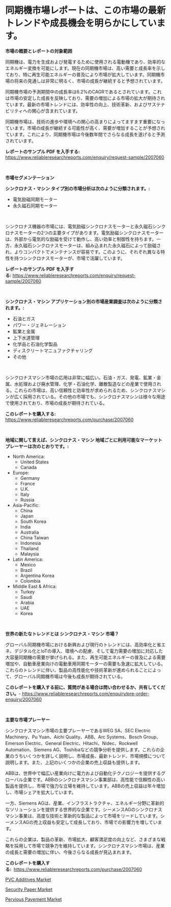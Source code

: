 <p><h1>同期機市場レポートは、この市場の最新トレンドや成長機会を明らかにしています。</h1></p><p><strong>市場の概要とレポートの対象範囲</strong></p>
<p><p>同期機は、電力を生成および発電するために使用される電動機であり、効率的なエネルギー変換を可能にします。現在の同期機市場は、高い需要と成長率を示しており、特に再生可能エネルギーの普及により市場が拡大しています。同期機市場の将来の見通しは非常に明るく、市場の成長が継続すると予想されています。</p><p>同期機市場の予測期間中の成長率は6.2%のCAGRであるとされています。これは市場の安定した成長を反映しており、需要の増加による市場の拡大が期待されています。最新の市場トレンドには、効率性の向上、技術革新、およびサステナビリティへの関心が含まれています。</p><p>同期機市場は、技術の進歩や環境への関心の高まりによってますます重要になっています。市場の成長が継続する可能性が高く、需要が増加することが予想されています。これにより、同期機市場は今後数年間でさらなる成長を遂げると予測されています。</p></p>
<p><strong>レポートのサンプル PDF を入手する:</strong> <a href="https://www.reliableresearchreports.com/enquiry/request-sample/2007060">https://www.reliableresearchreports.com/enquiry/request-sample/2007060</a></p>
<p>&nbsp;</p>
<p><strong>市場セグメンテーション</strong></p>
<p><strong>シンクロナス・マシン タイプ別の市場分析は次のように分類されます。:</strong></p>
<p><ul><li>電気励磁同期モーター</li><li>永久磁石同期モーター</li></ul></p>
<p>&nbsp;</p>
<p><p>シンクロナス機器の市場には、電気励磁シンクロナスモーターと永久磁石シンクロナスモーターの2つの主要タイプがあります。電気励磁シンクロナスモーターは、外部から電気的な励磁を受けて動作し、高い効率と制御性を持ちます。一方、永久磁石シンクロナスモーターは、組み込まれた永久磁石によって励磁され、よりコンパクトでメンテナンスが容易です。このように、それぞれ異なる特性を持つシンクロナスモーターが、市場で活躍しています。</p></p>
<p><strong>レポートのサンプル PDF を入手する:</strong>&nbsp;<a href="https://www.reliableresearchreports.com/enquiry/request-sample/2007060">https://www.reliableresearchreports.com/enquiry/request-sample/2007060</a></p>
<p>&nbsp;</p>
<p><strong> シンクロナス・マシン アプリケーション別の市場産業調査は次のように分類されます。:</strong></p>
<p><ul><li>石油とガス</li><li>パワー・ジェネレーション</li><li>鉱業と金属</li><li>上下水道管理</li><li>化学品と石油化学製品</li><li>ディスクリートマニュファクチャリング</li><li>その他</li></ul></p>
<p>&nbsp;</p>
<p><p>シンクロナスマシン市場の応用は非常に幅広い。石油・ガス、発電、鉱業・金属、水処理および廃水管理、化学・石油化学、離散製造などの産業で使用される。これらの市場は、高い信頼性と効率性が求められるため、シンクロナスマシンが広く採用されている。その他の市場でも、シンクロナスマシンは様々な用途で使用されており、市場の成長が期待されている。</p></p>
<p><strong>このレポートを購入する:</strong>&nbsp; <a href="https://www.reliableresearchreports.com/purchase/2007060">https://www.reliableresearchreports.com/purchase/2007060</a></p>
<p>&nbsp;</p>
<p><strong>地域に関して言えば、シンクロナス・マシン 地域ごとに利用可能なマーケットプレーヤーは次のとおりです。:</strong></p>
<p><ul>
    <li>
        North America:
        <ul>
            <li>United States</li>
            <li>Canada</li>
        </ul>
    </li>
    <li>
        Europe:
        <ul>
            <li>Germany</li>
            <li>France</li>
            <li>U.K.</li>
            <li>Italy</li>
            <li>Russia</li>
        </ul>
    </li>
    <li>
        Asia-Pacific:
        <ul>
            <li>China</li>
            <li>Japan</li>
            <li>South Korea</li>
            <li>India</li>
            <li>Australia</li>
            <li>China Taiwan</li>
            <li>Indonesia</li>
            <li>Thailand</li>
            <li>Malaysia</li>
        </ul>
    </li>
    <li>
        Latin America:
        <ul>
            <li>Mexico</li>
            <li>Brazil</li>
            <li>Argentina Korea</li>
            <li>Colombia</li>
        </ul>
    </li>
    <li>
        Middle East & Africa:
        <ul>
            <li>Turkey</li>
            <li>Saudi</li>
            <li>Arabia</li>
            <li>UAE</li>
            <li>Korea</li>
        </ul>
    </li>
    </ul></p>
<p>&nbsp;</p>
<p><strong>世界の新たなトレンドとは シンクロナス・マシン 市場？</strong></p>
<p><p>グローバル同期機市場における新興および現行のトレンドには、高効率化と省エネ、デジタル化とIoTの導入、環境への配慮、そして電力需要の増加に対応した大容量同期機の需要が挙げられる。また、再生可能エネルギーの普及による需要増加や、自動車産業向けの電動車用同期モーターの需要も急速に拡大している。これらのトレンドに伴い、製品の高性能化や技術革新が進められることによって、グローバル同期機市場は今後も成長が期待されている。</p></p>
<p><strong>このレポートを購入する前に、質問がある場合は問い合わせるか、共有してください。</strong>- <a href="https://www.reliableresearchreports.com/enquiry/pre-order-enquiry/2007060">https://www.reliableresearchreports.com/enquiry/pre-order-enquiry/2007060</a></p>
<p>&nbsp;</p>
<p><strong>主要な市場プレーヤー</strong></p>
<p><p>シンクロナスマシン市場の主要プレーヤーであるWEG SA、SEC Electric Machinery、Pu Yuan、Aichi Quality、ABB、Arc Systems、Bosch Group、Emerson Electric、General Electric、Hitachi、Nidec、Rockwell Automation、Siemens AG、Toshibaなどの競争分析を提供します。これらの企業のうちいくつかを詳しく説明し、市場成長、最新トレンド、市場規模について説明します。また、上記のいくつかの企業の売上収益も提供します。</p><p>ABBは、世界中で幅広い産業向けに電力および自動化テクノロジーを提供するグローバル企業です。ABBのシンクロナスマシン事業部は、高性能で信頼性の高い製品を提供し、市場で強力な立場を維持しています。ABBの売上収益は年々増加し、市場シェアを拡大しています。</p><p>一方、Siemens AGは、産業、インフラストラクチャ、エネルギー分野に革新的なソリューションを提供する世界的な企業です。シーメンスAGのシンクロナスマシン事業は、高度な技術と革新的な製品によって市場をリードしています。シーメンスAGの売上収益も安定して成長しており、市場での影響力を増しています。</p><p>これらの企業は、製品の革新、市場拡大、顧客満足度の向上など、さまざまな戦略を採用して市場で競争力を維持しています。シンクロナスマシン市場は、産業の成長と需要の増加に伴い、今後さらなる成長が見込まれます。</p></p>
<p><strong>このレポートを購入する:</strong>&nbsp;&nbsp;<a href="https://www.reliableresearchreports.com/purchase/2007060">https://www.reliableresearchreports.com/purchase/2007060</a></p>
<p><p><a href="https://angry-finch-aaf.notion.site/Insights-into-PVC-Additives-Market-Size-Analysing-Market-Share-Trends-and-Growth-from-2024-to-203-a6bc282c3ebd4ff3b6084b6375876778">PVC Additives Market</a></p><p><a href="https://faithful-glue-af3.notion.site/Security-Paper-Market-Size-Evaluating-its-Market-Trends-Growth-and-Projections-2024-2031-1735bc6edc0446c6aaadbc44bf9b57c4">Security Paper Market</a></p><p><a href="https://chivalrous-flock-a86.notion.site/Pervious-Pavement-Market-Provides-a-Comprehensive-Analysis-Including-a-Macro-Overview-of-the-Market--49ace01b322a4baeac98a5e89f01bddc">Pervious Pavement Market</a></p></p>